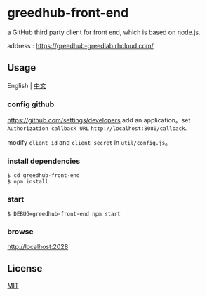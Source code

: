 # greedhub-front-end

a GitHub third party client for front end, which is based on node.js.

address : <https://greedhub-greedlab.rhcloud.com/>

## Usage

English | [中文](README-CN.md)

### config github

<https://github.com/settings/developers> add an application。set `Authorization callback URL`  `http://localhost:8080/callback`.


modify `client_id` and `client_secret` in `util/config.js`。


### install dependencies

```
$ cd greedhub-front-end
$ npm install
```

### start

```
$ DEBUG=greedhub-front-end npm start
```

### browse

<http://localhost:2028>

## License

[MIT](LICESE)